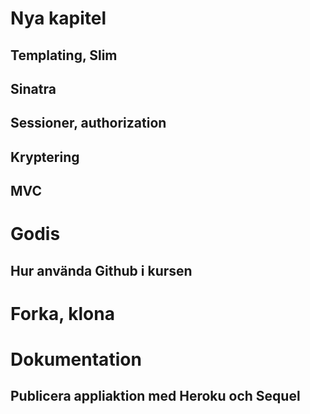 # Nya kapitel

## Templating, Slim

## Sinatra

## Sessioner, authorization

## Kryptering



## MVC

# Godis

## Hur använda Github i kursen

# Forka, klona

# Dokumentation

## Publicera appliaktion med Heroku och Sequel
